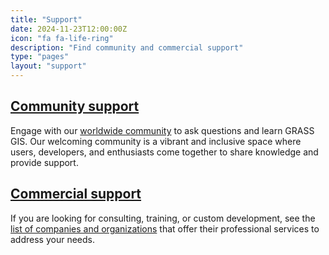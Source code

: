 ```yaml
---
title: "Support"
date: 2024-11-23T12:00:00Z
icon: "fa fa-life-ring"
description: "Find community and commercial support"
type: "pages"
layout: "support"
---
```


## [Community support](/support/community)
<i class="fa fa-users fa-3x" style="float:left;padding-right:10px"></i>
 Engage with our [worldwide community](/support/community) to ask questions and learn GRASS GIS.
 Our welcoming community is a vibrant and inclusive space where users, developers, and enthusiasts come together to share knowledge and provide support.


## [Commercial support](/support/commercial)
<i class="fa fa-phone fa-4x" style="float:left;padding-right:10px"></i>
If you are looking for consulting, training, or custom development, see the [list of companies and organizations](/support/commercial) that offer their professional services to address your needs.
